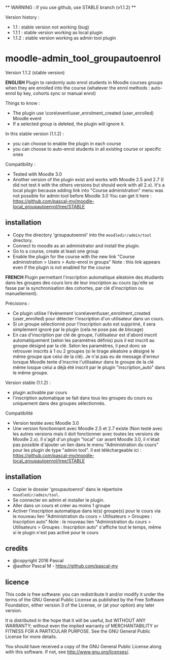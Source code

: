 ** WARNING : if you use github, use STABLE branch (v1.1.2) ** 

Version history :
- 1.1 : stable version not working (bug)
- 1.1.1 : stable version working as local plugin
- 1.1.2 : stable version working as admin tool plugin


moodle-admin_tool_groupautoenrol
===========================
Version 1.1.2 (stable version)

 
**ENGLISH**
Plugin to randomly auto enrol students in Moodle courses groups when they are enrolled into the course (whatever the enrol methods : auto-enrol by key, cohorts sync or manual enrol)

Things to know :
- The plugin use \core\event\user_enrolment_created (user_enrolled) Moodle event
- If a selected group is deleted, the plugin will ignore it.

In this stable version (1.1.2) :
- you can choose to enable the plugin in each course
- you can choose to auto-enrol students in all existing course or specific ones

Compatibility :
- Tested with Moodle 3.0
- Another version of the plugin exist and works with Moodle 2.5 and 2.7 (I did not test it with the others versions but should work with all 2.x).
It's a local plugin because adding link into "Course administration" menu was not possible for admin tool before Moodle 3.0
You can get it here : https://github.com/pascal-my/moodle-local_groupautoenrol/tree/STABLE


installation
------------
* Copy the directory 'groupautoenrol' into the `moodledir/admin/tool` directory.
* Connect to moodle as an administrator and install the plugin.
* Go to a course, create at least one group
* Enable the plugin for the course with the new link "Course administration > Users > Auto-enrol in groups"
Note : this link appears even if the plugin is not enabled for the course


**FRENCH**
Plugin permettant l'inscription automatique aléatoire des étudiants dans les groupes des cours lors de leur inscription au cours (qu'elle se fasse par la synchronisation des cohortes, par clé d'inscription ou manuellement).

Précisions :
- Ce plugin utilise l'évènement \core\event\user_enrolment_created (user_enrolled) pour détecter l'inscription d'un utilisateur dans un cours.
- Si un groupe sélectionné pour l'inscription auto est supprimé, il sera simplement ignoré par le plugin (cela ne pose pas de blocage)
- En cas d'inscription par clé de groupe, l'utilisateur est d'abord inscrit automatiquement (selon les paramètres définis) puis il est inscrit au groupe désigné par la clé.
Selon les paramètres, il peut donc se retrouver inscrits à 1 ou 2 groupes (si le tirage aléatoire a désigné le même groupe que celui de la clé). Je n'ai pas eu de message d'erreur lorsque Moodle tente d'inscrire l'utilisateur dans le groupe de la clé même losque celui a déjà été inscrit par le plugin "inscription_auto" dans le même groupe.

Version stable (1.1.2) :
- plugin activable par cours
- l'inscription automatique se fait dans tous les groupes du cours ou uniquement dans des groupes sélectionnés.

Compatibilité 
- Version testée avec Moodle 3.0
- Une version fonctionnant avec Moodle 2.5 et 2.7 existe (Non testé avec les autres versions mais il doit fonctionner avec toutes les versions de Moodle 2.x).
Il s'agit d'un plugin "local" car avant Moodle 3.0, il n'était pas possible d'ajouter un lien dans le menu "Administration du cours" pour les plugin de type "admin tool".
Il est téléchargeable ici : https://github.com/pascal-my/moodle-local_groupautoenrol/tree/STABLE


installation
------------
* Copier le dossier 'groupautoenrol' dans le répertoire `moodledir/admin/tool`.
* Se connecter en admin et installer le plugin.
* Aller dans un cours et créer au moins 1 groupe
* Activer l'inscription automatique dans le(s) groupe(s) pour le cours via le nouveau lien "Administration du cours > Utilisateurs > Groupes : Inscription auto"
Note : le nouveau lien "Administration du cours > Utilisateurs > Groupes : Inscription auto" s'affiche tout le temps, même si le plugin n'est pas activé pour le cours


credits
-------
* @copyright  2016 Pascal
* @author     Pascal M - https://github.com/pascal-my


licence
-------
This code is free software: you can redistribute it and/or modify
it under the terms of the GNU General Public License as published by
the Free Software Foundation, either version 3 of the License, or
(at your option) any later version.
 
It is distributed in the hope that it will be useful,
but WITHOUT ANY WARRANTY; without even the implied warranty of
MERCHANTABILITY or FITNESS FOR A PARTICULAR PURPOSE.  See the
GNU General Public License for more details.
 
You should have received a copy of the GNU General Public License
along with this software. If not, see http://www.gnu.org/licenses/.

